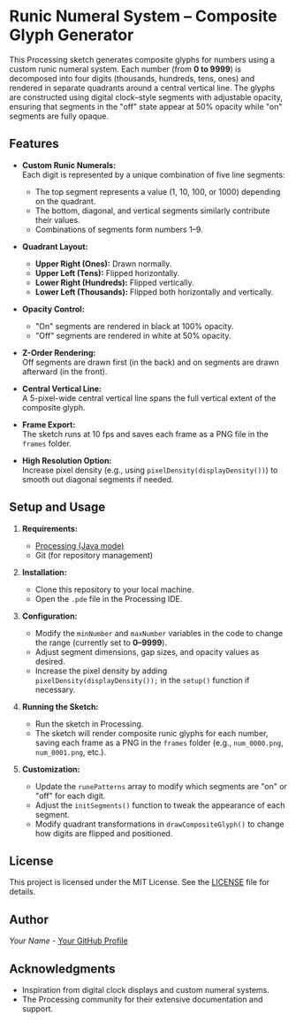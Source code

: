 # Runic Numeral System – Composite Glyph Generator

This Processing sketch generates composite glyphs for numbers using a custom runic numeral system. Each number (from **0 to 9999**) is decomposed into four digits (thousands, hundreds, tens, ones) and rendered in separate quadrants around a central vertical line. The glyphs are constructed using digital clock–style segments with adjustable opacity, ensuring that segments in the "off" state appear at 50% opacity while "on" segments are fully opaque.

## Features

- **Custom Runic Numerals:**  
  Each digit is represented by a unique combination of five line segments:
  - The top segment represents a value (1, 10, 100, or 1000) depending on the quadrant.
  - The bottom, diagonal, and vertical segments similarly contribute their values.
  - Combinations of segments form numbers 1–9.
  
- **Quadrant Layout:**  
  - **Upper Right (Ones):** Drawn normally.
  - **Upper Left (Tens):** Flipped horizontally.
  - **Lower Right (Hundreds):** Flipped vertically.
  - **Lower Left (Thousands):** Flipped both horizontally and vertically.

- **Opacity Control:**  
  - "On" segments are rendered in black at 100% opacity.
  - "Off" segments are rendered in white at 50% opacity.

- **Z-Order Rendering:**  
  Off segments are drawn first (in the back) and on segments are drawn afterward (in the front).

- **Central Vertical Line:**  
  A 5-pixel-wide central vertical line spans the full vertical extent of the composite glyph.

- **Frame Export:**  
  The sketch runs at 10 fps and saves each frame as a PNG file in the `frames` folder.

- **High Resolution Option:**  
  Increase pixel density (e.g., using `pixelDensity(displayDensity())`) to smooth out diagonal segments if needed.

## Setup and Usage

1. **Requirements:**  
   - [Processing (Java mode)](https://processing.org/download/)
   - Git (for repository management)

2. **Installation:**  
   - Clone this repository to your local machine.
   - Open the `.pde` file in the Processing IDE.

3. **Configuration:**  
   - Modify the `minNumber` and `maxNumber` variables in the code to change the range (currently set to **0–9999**).
   - Adjust segment dimensions, gap sizes, and opacity values as desired.
   - Increase the pixel density by adding `pixelDensity(displayDensity());` in the `setup()` function if necessary.

4. **Running the Sketch:**  
   - Run the sketch in Processing.
   - The sketch will render composite runic glyphs for each number, saving each frame as a PNG in the `frames` folder (e.g., `num_0000.png`, `num_0001.png`, etc.).

5. **Customization:**  
   - Update the `runePatterns` array to modify which segments are "on" or "off" for each digit.
   - Adjust the `initSegments()` function to tweak the appearance of each segment.
   - Modify quadrant transformations in `drawCompositeGlyph()` to change how digits are flipped and positioned.

## License

This project is licensed under the MIT License. See the [LICENSE](LICENSE) file for details.

## Author

*Your Name* - [Your GitHub Profile](https://github.com/yourusername)

## Acknowledgments

- Inspiration from digital clock displays and custom numeral systems.
- The Processing community for their extensive documentation and support.
